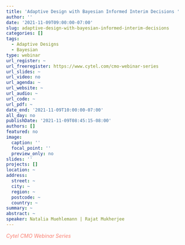 ```yaml
---
title: 'Adaptive Design with Bayesian Informed Interim Decisions '
author: ''
date: '2021-11-09T09:00:00-07:00'
slug: adaptive-design-with-bayesian-informed-interim-decisions
categories: []
tags:
  - Adaptive Designs
  - Bayesian
type: webinar
url_register: ~
url_freeregister: https://www.cytel.com/cmo-webinar-series
url_slides: ~
url_video: no
url_agenda: ~
url_website: ~
url_audio: ~
url_code: ~
url_pdf: ~
date_end: '2021-11-09T10:00:00-07:00'
all_day: no
publishDate: '2021-11-09T08:45:15-08:00'
authors: []
featured: no
image:
  caption: ''
  focal_point: ''
  preview_only: no
slides: ''
projects: []
location: ~
address:
  street: ~
  city: ~
  region: ~
  postcode: ~
  country: ~
summary: ~
abstract: ~
speaker: Natalia Muehlemann | Rajat Mukherjee
---
```

<span style="color: salmon;">*Cytel CMO Webinar Series*</span>
<!--more-->
